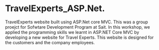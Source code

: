 # TravelExperts_ASP.Net.
TravelExperts website built using ASP.Net core MVC.
This was a group proejct for Sofwtare Development Program at Sait.
In this workshop, we applied the programming skills we learnt in ASP.NET Core MVC by developing a new website for Travel Experts.
This website is designed for the customers and the company employees.
